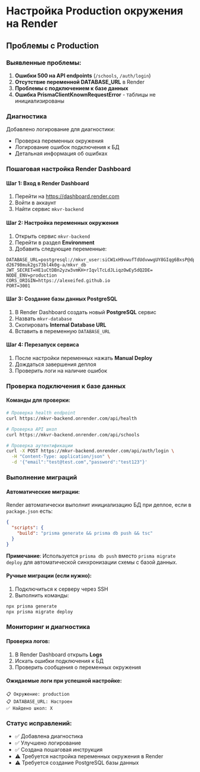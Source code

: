 # Настройка Production окружения на Render

## Проблемы с Production

### Выявленные проблемы:
1. **Ошибки 500 на API endpoints** (`/schools`, `/auth/login`)
2. **Отсутствие переменной DATABASE_URL** в Render
3. **Проблемы с подключением к базе данных**
4. **Ошибка PrismaClientKnownRequestError** - таблицы не инициализированы

### Диагностика

Добавлено логирование для диагностики:
- Проверка переменных окружения
- Логирование ошибок подключения к БД
- Детальная информация об ошибках

### Пошаговая настройка Render Dashboard

#### Шаг 1: Вход в Render Dashboard
1. Перейти на https://dashboard.render.com
2. Войти в аккаунт
3. Найти сервис `mkvr-backend`

#### Шаг 2: Настройка переменных окружения
1. Открыть сервис `mkvr-backend`
2. Перейти в раздел **Environment**
3. Добавить следующие переменные:

```
DATABASE_URL=postgresql://mkvr_user:siCW1xH9vwufTdUdvwwgUY8GIqg6BxsP@dpg-d26798muk2gs73bl4k0g-a/mkvr_db
JWT_SECRET=HE1uCtDBn2yzw3vmKH+rIqvlTcLdJLiqzOwEy5dQ2DE=
NODE_ENV=production
CORS_ORIGIN=https://alexeifed.github.io
PORT=3001
```

#### Шаг 3: Создание базы данных PostgreSQL
1. В Render Dashboard создать новый **PostgreSQL** сервис
2. Назвать `mkvr-database`
3. Скопировать **Internal Database URL**
4. Вставить в переменную `DATABASE_URL`

#### Шаг 4: Перезапуск сервиса
1. После настройки переменных нажать **Manual Deploy**
2. Дождаться завершения деплоя
3. Проверить логи на наличие ошибок

### Проверка подключения к базе данных

#### Команды для проверки:
```bash
# Проверка health endpoint
curl https://mkvr-backend.onrender.com/api/health

# Проверка API школ
curl https://mkvr-backend.onrender.com/api/schools

# Проверка аутентификации
curl -X POST https://mkvr-backend.onrender.com/api/auth/login \
  -H "Content-Type: application/json" \
  -d '{"email":"test@test.com","password":"test123"}'
```

### Выполнение миграций

#### Автоматические миграции:
Render автоматически выполнит инициализацию БД при деплое, если в `package.json` есть:
```json
{
  "scripts": {
    "build": "prisma generate && prisma db push && tsc"
  }
}
```

**Примечание**: Используется `prisma db push` вместо `prisma migrate deploy` для автоматической синхронизации схемы с базой данных.

#### Ручные миграции (если нужно):
1. Подключиться к серверу через SSH
2. Выполнить команды:
```bash
npx prisma generate
npx prisma migrate deploy
```

### Мониторинг и диагностика

#### Проверка логов:
1. В Render Dashboard открыть **Logs**
2. Искать ошибки подключения к БД
3. Проверить сообщения о переменных окружения

#### Ожидаемые логи при успешной настройке:
```
📋 Окружение: production
📋 DATABASE_URL: Настроен
✅ Найдено школ: X
```

### Статус исправлений:
- ✅ Добавлена диагностика
- ✅ Улучшено логирование
- ✅ Создана пошаговая инструкция
- ⚠️ Требуется настройка переменных окружения в Render
- ⚠️ Требуется создание PostgreSQL базы данных 